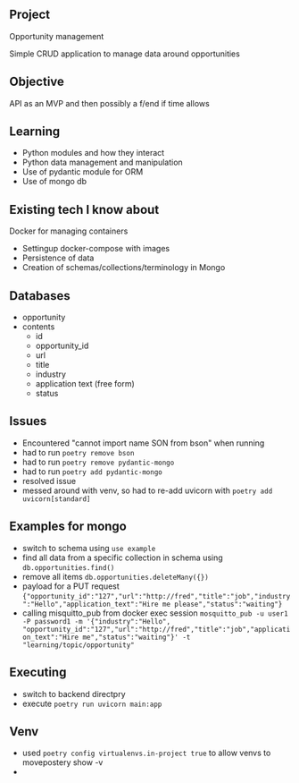## Project
Opportunity management

Simple CRUD application to manage data around opportunities

## Objective
API as an MVP and then possibly a f/end if time allows

## Learning
- Python modules and how they interact
- Python data management and manipulation
- Use of pydantic module for ORM
- Use of mongo db

## Existing tech I know about
Docker for managing containers
- Settingup docker-compose with images
- Persistence of data
- Creation of schemas/collections/terminology in Mongo


## Databases
- opportunity
- contents
  - id
  - opportunity_id
  - url
  - title
  - industry
  - application text (free form)
  - status

## Issues
-  Encountered "cannot import name SON from bson" when running
  - had to run `poetry remove bson`
  - had to run `poetry remove pydantic-mongo`
  - had to run `poetry add pydantic-mongo`
  - resolved issue 
  - messed around with venv, so had to re-add uvicorn with `poetry add uvicorn[standard]`

## Examples for mongo
- switch to schema using `use example`
- find all data from a specific collection in schema using `db.opportunities.find()`
- remove all items `db.opportunities.deleteMany({})`
- payload for a PUT request `{"opportunity_id":"127","url":"http://fred","title":"job","industry":"Hello","application_text":"Hire me please","status":"waiting"}`
- calling misquitto_pub from docker exec session `mosquitto_pub -u user1 -P password1 -m '{"industry":"Hello", "opportunity_id":"127","url":"http://fred","title":"job","application_text":"Hire me","status":"waiting"}' -t "learning/topic/opportunity"`

## Executing
- switch to backend directpry
- execute `poetry run uvicorn main:app`


## Venv
- used `poetry config virtualenvs.in-project true` to allow venvs to movepostery show -v
- 
